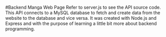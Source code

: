 #Backend Manga Web Page
Refer to server.js to see the API source code. This API connects to a MySQL database to fetch and create data from the website to the database and vice versa. 
It was created with Node.js and Express and with the purpose of learning a little bit more about backend programming.
